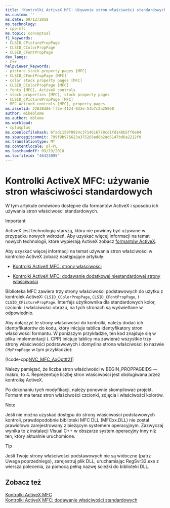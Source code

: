 ```yaml
---
title: 'Kontrolki ActiveX MFC: Używanie stron właściwości standardowych | Dokumentacja firmy Microsoft'
ms.custom: ''
ms.date: 09/12/2018
ms.technology:
- cpp-mfc
ms.topic: conceptual
f1_keywords:
- CLSID_CPicturePropPage
- CLSID_CColorPropPage
- CLSID_CFontPropPage
dev_langs:
- C++
helpviewer_keywords:
- picture stock property pages [MFC]
- CLSID_CFontPropPage [MFC]
- color stock property pages [MFC]
- CLSID_CColorPropPage [MFC]
- fonts [MFC], ActiveX controls
- stock properties [MFC], stock property pages
- CLSID_CPicturePropPage [MFC]
- MFC ActiveX controls [MFC], property pages
ms.assetid: 22638d86-ff3e-4124-933e-54b7c2a25968
author: mikeblome
ms.author: mblome
ms.workload:
- cplusplus
ms.openlocfilehash: 6fadc159f0924c3714616778cd1fd148b5ff0e84
ms.sourcegitcommit: 799f9b976623a375203ad8b2ad5147bd6a2212f0
ms.translationtype: MT
ms.contentlocale: pl-PL
ms.lasthandoff: 09/19/2018
ms.locfileid: "46423095"
---
```

# <a name="mfc-activex-controls-using-stock-property-pages"></a>Kontrolki ActiveX MFC: używanie stron właściwości standardowych

W tym artykule omówiono dostępne dla formantów ActiveX i sposobu ich używania stron właściwości standardowych.

>[!IMPORTANT]
> ActiveX jest technologią starszą, która nie powinny być używane w przypadku nowych wdrożeń. Aby uzyskać więcej informacji na temat nowych technologii, które wypierają ActiveX zobacz [formantów ActiveX](activex-controls.md).

Aby uzyskać więcej informacji na temat używania stron właściwości w kontrolce ActiveX zobacz następujące artykuły:

- [Kontrolki ActiveX MFC: strony właściwości](../mfc/mfc-activex-controls-property-pages.md)

- [Kontrolki ActiveX MFC: dodawanie dodatkowej niestandardowej strony właściwości](../mfc/mfc-activex-controls-adding-another-custom-property-page.md)

Biblioteka MFC zawiera trzy strony właściwości podstawowych do użytku z kontrolek ActiveX: `CLSID_CColorPropPage`, `CLSID_CFontPropPage`, i `CLSID_CPicturePropPage`. Interfejs użytkownika dla standardowych kolor, czcionki i właściwości obrazu, na tych stronach są wyświetlane w odpowiednio.

Aby dołączyć te strony właściwości do kontrolki, należy dodać ich identyfikatorów do kodu, który inicjuje tablica identyfikatory stron właściwości formantu. W poniższym przykładzie, ten kod znajduje się w pliku implementacji (. CPP) inicjuje tablicy ma zawierać wszystkie trzy strony właściwości podstawowych i domyślna strona właściwości (o nazwie `CMyPropPage` w tym przykładzie):

[!code-cpp[NVC_MFC_AxOpt#21](../mfc/codesnippet/cpp/mfc-activex-controls-using-stock-property-pages_1.cpp)]

Należy pamiętać, że liczba stron właściwości w BEGIN_PROPPAGEIDS — makro, to 4. Reprezentuje liczbę stron właściwości jest obsługiwana przez kontrolkę ActiveX.

Po dokonaniu tych modyfikacji, należy ponownie skompilować projekt. Formant ma teraz stron właściwości czcionki, zdjęcia i właściwości kolorów.

> [!NOTE]
>  Jeśli nie można uzyskać dostępu do strony właściwości podstawowych kontroli, prawdopodobnie biblioteki MFC DLL (MFCxx.DLL) nie został prawidłowo zarejestrowany z bieżącym systemem operacyjnym. Zazwyczaj wynika to z instalacji Visual C++ w obszarze system operacyjny inny niż ten, który aktualnie uruchomione.

> [!TIP]
>  Jeśli Twoje strony właściwości podstawowych nie są widoczne (patrz Uwaga poprzedniego), zarejestruj plik DLL, uruchamiając RegSvr32.exe z wiersza polecenia, za pomocą pełną nazwę ścieżki do biblioteki DLL.

## <a name="see-also"></a>Zobacz też

[Kontrolki ActiveX MFC](../mfc/mfc-activex-controls.md)<br/>
[Kontrolki ActiveX MFC: dodawanie właściwości standardowych](../mfc/mfc-activex-controls-adding-stock-properties.md)

